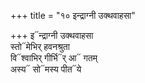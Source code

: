 +++
title = "१० इन्द्राग्नी उक्थवाहसा"

+++
इ᳓न्द्राग्नी उक्थवाहसा  
स्तो᳓मेभिर् हवनश्रुता  
वि᳓श्वाभिर् गीर्भि᳓र् आ᳓ गतम्  
अस्य᳓ सो᳓मस्य पीत᳓ये